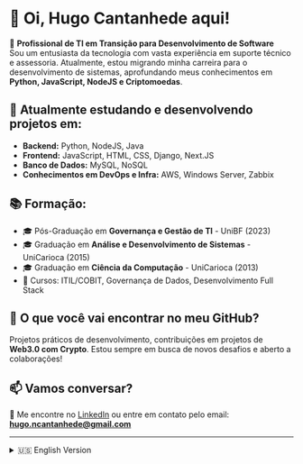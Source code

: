 # 👋 Oi, Hugo Cantanhede aqui!

🎯 **Profissional de TI em Transição para Desenvolvimento de Software**  
Sou um entusiasta da tecnologia com vasta experiência em suporte técnico e assessoria. Atualmente, estou migrando minha carreira para o desenvolvimento de sistemas, aprofundando meus conhecimentos em **Python, JavaScript, NodeJS e Criptomoedas**.

## 📌 Atualmente estudando e desenvolvendo projetos em:

- **Backend:** Python, NodeJS, Java  
- **Frontend:** JavaScript, HTML, CSS, Django, Next.JS 
- **Banco de Dados:** MySQL, NoSQL  
- **Conhecimentos em DevOps e Infra:** AWS, Windows Server, Zabbix  

## 📚 Formação:

- 🎓 Pós-Graduação em **Governança e Gestão de TI** - UniBF (2023)  
- 🎓 Graduação em **Análise e Desenvolvimento de Sistemas** - UniCarioca (2015)  
- 🎓 Graduação em **Ciência da Computação** - UniCarioca (2013)  
- 📜 Cursos: ITIL/COBIT, Governança de Dados, Desenvolvimento Full Stack  

## 🚀 O que você vai encontrar no meu GitHub?
Projetos práticos de desenvolvimento, contribuições em projetos de **Web3.0 com Crypto**. Estou sempre em busca de novos desafios e aberto a colaborações!

## 📫 Vamos conversar?
📩 Me encontre no [LinkedIn](https://br.linkedin.com/in/hugo-cantanhede) ou entre em contato pelo email: **hugo.ncantanhede@gmail.com**  

---

<details>
  <summary>🇺🇸 English Version</summary>
  
  **Hi, I'm Hugo Cantanhede!**  

  🎯 **IT Professional Transitioning to Software Development**  
  Passionate about technology with extensive experience in technical support and consulting. Currently shifting to **software development**, deepening my knowledge in **Python, JavaScript, NodeJS, and Cryptocurrencies**.  

  📌 **Currently studying and working on:**  
  - **Backend:** Python, NodeJS, Java  
  - **Frontend:** JavaScript, HTML, CSS  
  - **Database:** MySQL, NoSQL  
  - **DevOps & Infra:** AWS, Windows Server, Zabbix  

  📚 **Education & Certifications:**  
  - Postgraduate in **IT Governance and Management** - UniBF (2023)  
  - Bachelor's in **Systems Analysis and Development** - UniCarioca (2015)  
  - Bachelor's in **Computer Science** - UniCarioca (2013)  
  - Certifications: ITIL/COBIT, Data Governance, Full Stack Development  

  🚀 **What you'll find on my GitHub?**  
  Practical development projects, contributions to **Web3.0 and Crypto** projects. Always looking for new challenges and open to collaborations!  

  📫 **Let's connect!**  
  Find me on [LinkedIn](https://br.linkedin.com/in/hugo-cantanhede) or email me at **hugo.ncantanhede@gmail.com**  

</details>
